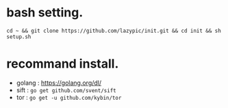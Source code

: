 
# bash setting.
```
cd ~ && git clone https://github.com/lazypic/init.git && cd init && sh setup.sh
```

# recommand install. 
- golang : https://golang.org/dl/
- sift : ```go get github.com/svent/sift```
- tor : ```go get -u github.com/kybin/tor```
